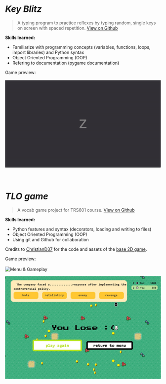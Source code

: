 # _Key Blitz_

> A typing program to practice reflexes by typing random, single keys on screen with spaced repetition. [View on Github](github.com/QuangHD4/KeyBlitz)<br/>

**Skills learned:**
- Familiarize with programming concepts (variables, functions, loops, import libraries) and Python syntax
- Object Oriented Programming (OOP)
- Refering to documentation (pygame documentation)
  
Game preview:<br/><br/>
![Gameplay & Results](/assets/key_blitz/gameplay-results.gif)<br/>
<br/>
<br/>

# _TLO game_

> A vocab game project for TRS601 course. [View on Github](https://github.com/QuangHD4/TLOGame)<br/>

**Skills learned:**
- Python features and syntax (decorators, loading and writing to files)
- Object Oriented Programming (OOP)
- Using git and Github for collaboration

Credits to [ChristianD37](https://github.com/ChristianD37) for the code and assets of the [base 2D game](https://github.com/ChristianD37/YoutubeTutorials/tree/master/Game%20States).<br/>

Game preview:<br/><br/>
![Menu & Gameplay](/assets/TLO_game/menu-gameplay.gif)

![End Game](/assets/TLO_game/end.jpg)<br/>
